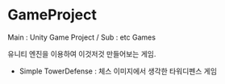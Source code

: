 # GameProject

Main : Unity Game Project / Sub : etc Games

유니티 엔진을 이용하여 이것저것 만들어보는 게임. 

- Simple TowerDefense : 체스 이미지에서 생각한 타워디펜스 게임
